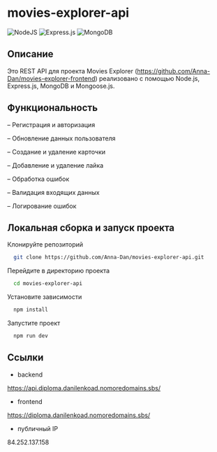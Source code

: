 # movies-explorer-api
![NodeJS](https://img.shields.io/badge/node.js-6DA55F?style=for-the-badge&logo=node.js&logoColor=white)
![Express.js](https://img.shields.io/badge/express.js-%23404d59.svg?style=for-the-badge&logo=express&logoColor=%2361DAFB)
![MongoDB](https://img.shields.io/badge/MongoDB-%234ea94b.svg?style=for-the-badge&logo=mongodb&logoColor=white)

## Описание

Это REST API для проекта Movies Explorer (https://github.com/Anna-Dan/movies-explorer-frontend) реализовано с помощью Node.js, Express.js, MongoDB и Mongoose.js. 

## Функциональность

– Регистрация и авторизация

– Обновление данных пользователя

– Создание и удаление карточки

– Добавление и удаление лайка

– Обработка ошибок

– Валидация входящих данных

– Логирование ошибок
   
## Локальная сборка и запуск проекта

Клонируйте репозиторий

```bash
  git clone https://github.com/Anna-Dan/movies-explorer-api.git
```

Перейдите в директорию проекта

```bash
  cd movies-explorer-api
```

Установите зависимости

```bash
  npm install
```

Запустите проект

```bash
  npm run dev
```

## Ссылки

- backend

https://api.diploma.danilenkoad.nomoredomains.sbs/

- frontend

https://diploma.danilenkoad.nomoredomains.sbs/

- публичный IP 

84.252.137.158
